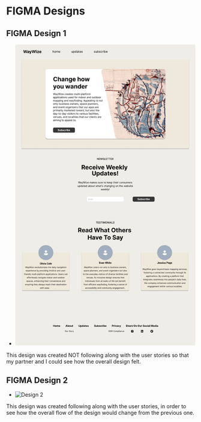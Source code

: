 # FIGMA Designs

## FIGMA Design 1

- ![Design 1](Design1.png)

This design was created NOT following along with the user stories so that my partner and I could see how the overall design felt.

## FIGMA Design 2

- ![Design 2](Design2.png)

This design was created following along with the user stories, in order to see how the overall flow of the design would change from the previous one.